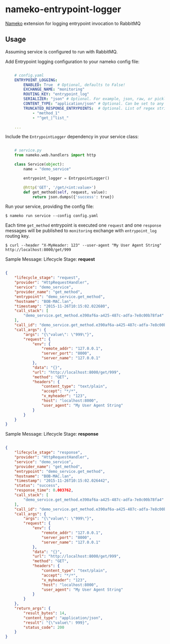 nameko-entrypoint-logger
========================

[Nameko](https://github.com/onefinestay/nameko) extension for logging entrypoint invocation to RabbitMQ

Usage
-----

Assuming service is configured to run with RabbitMQ.

Add Entrypoint logging configuration to your nameko config file:

```yaml

    # config.yaml
    ENTRYPOINT_LOGGING:
        ENABLED: True  # Optional, defaults to False!
        EXCHANGE_NAME: "monitoring"
        ROUTING_KEY: "entrypoint_log"
        SERIALIZER: "json" # Optional. For example, json, raw, or pickle. Defaults to 'json'
        CONTENT_TYPE: "application/json" # Optional. Can be set to any valid MIME type. Defaults to 'application/json'
        TRUNCATED_RESPONSE_ENTRYPOINTS:  # Optional. List of regex strings identifying entrypoints whose response data should be truncated when logging. Defaults to "^get_|^list_|^query_"
            - "method_1"
            - "^get_|^list_"

    ...
```

Include the `EntrypointLogger` dependency in your service class:

```python

    # service.py
    from nameko.web.handlers import http

    class Service(object):
        name = "demo_service"

        entrypoint_logger = EntrypointLogger()

        @http('GET', '/get/<int:value>')
        def get_method(self, request, value):
            return json.dumps({'success': true})
```

Run your service, providing the config file:

`$ nameko run service --config config.yaml`


Each time `get_method` entrypoint is executed one `request` and one `response` messages will be published to `monitoring` exchange with `entrypoint_log` routing key.

`$ curl --header "X-MyHeader: 123" --user-agent "My User Agent String" http://localhost:8000/get/999`

Sample Message: Lifecycle Stage: **request**

```json

{
    "lifecycle_stage": "request",
    "provider": "HttpRequestHandler",
    "service": "demo_service",
    "provider_name": "get_method",
    "entrypoint": "demo_service.get_method",
    "hostname": "BOB-MAC.lan",
    "timestamp": "2015-11-26T10:15:02.022680",
    "call_stack": [
        "demo_service.get_method.e390af6a-a425-487c-adfa-7e8c00b78fa4"
    ],
    "call_id": "demo_service.get_method.e390af6a-a425-487c-adfa-7e8c00b78fa4",
    "call_args": {
        "args": "{\"value\": \"999\"}",
        "request": {
            "env": {
                "remote_addr": "127.0.0.1",
                "server_port": "8000",
                "server_name": "127.0.0.1"
            },
            "data": "{}",
            "url": "http://localhost:8000/get/999",
            "method": "GET",
            "headers": {
                "content_type": "text/plain",
                "accept": "*/*",
                "x_myheader": "123",
                "host": "localhost:8000",
                "user_agent": "My User Agent String"
            }
        }
    }
}
```

Sample Message: Lifecycle Stage: **response**

```json

{
    "lifecycle_stage": "response",
    "provider": "HttpRequestHandler",
    "service": "demo_service",
    "provider_name": "get_method",
    "entrypoint": "demo_service.get_method",
    "hostname": "BOB-MAC.lan",
    "timestamp": "2015-11-26T10:15:02.026442",
    "status": "success",
    "response_time": 0.003762,
    "call_stack": [
        "demo_service.get_method.e390af6a-a425-487c-adfa-7e8c00b78fa4"
    ],
    "call_id": "demo_service.get_method.e390af6a-a425-487c-adfa-7e8c00b78fa4",
    "call_args": {
        "args": "{\"value\": \"999\"}",
        "request": {
            "env": {
                "remote_addr": "127.0.0.1",
                "server_port": "8000",
                "server_name": "127.0.0.1"
            },
            "data": "{}",
            "url": "http://localhost:8000/get/999",
            "method": "GET",
            "headers": {
                "content_type": "text/plain",
                "accept": "*/*",
                "x_myheader": "123",
                "host": "localhost:8000",
                "user_agent": "My User Agent String"
            }
        }
    },
    "return_args": {
        "result_bytes": 14,
        "content_type": "application/json",
        "result": "{\"value\": 999}",
        "status_code": 200
    }
}
```
